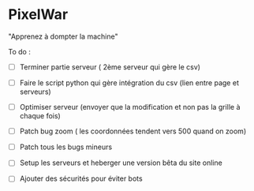 # PixelWar


"Apprenez à dompter la machine"

To do :
- [ ] Terminer partie serveur ( 2ème serveur qui gère le csv)
- [ ] Faire le script python qui gère intégration du csv (lien entre page et serveurs)
- [ ] Optimiser serveur (envoyer que la modification et non pas la grille à chaque fois)
- [ ] Patch bug zoom ( les coordonnées tendent vers 500 quand on zoom)
- [ ] Patch tous les bugs mineurs
- [ ] Setup les serveurs et heberger une version bêta du site online
- [ ] Ajouter des sécurités pour éviter bots  

